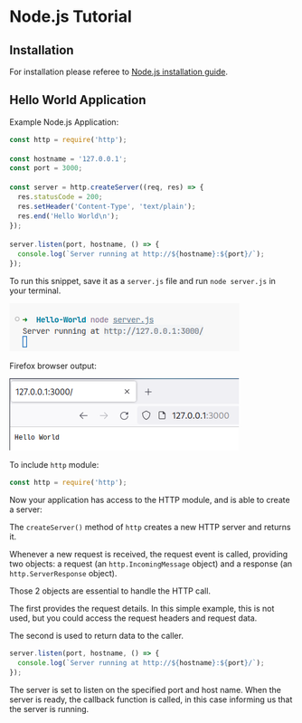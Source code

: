 # Node.js Tutorial

## Installation

For installation please referee to [Node.js installation guide](https://nodejs.dev/en/download/package-manager/).

## Hello World Application

Example Node.js Application:

```javascript
const http = require('http');

const hostname = '127.0.0.1';
const port = 3000;

const server = http.createServer((req, res) => {
  res.statusCode = 200;
  res.setHeader('Content-Type', 'text/plain');
  res.end('Hello World\n');
});

server.listen(port, hostname, () => {
  console.log(`Server running at http://${hostname}:${port}/`);
});
```

To run this snippet, save it as a `server.js` file and run `node server.js` in your terminal.

![run command](./Docs/nodejs-server-run.png)

Firefox browser output:

![server output](./Docs/nodejs-server-output.png)

To include `http` module:

```javascript
const http = require('http');
```

Now your application has access to the HTTP module, and is able to create a server:

The `createServer()` method of `http` creates a new HTTP server and returns it.

Whenever a new request is received, the request event is called, providing two objects: a request (an `http.IncomingMessage` object) and a response (an `http.ServerResponse` object).

Those 2 objects are essential to handle the HTTP call.

The first provides the request details. In this simple example, this is not used, but you could access the request headers and request data.

The second is used to return data to the caller.

```javascript
server.listen(port, hostname, () => {
  console.log(`Server running at http://${hostname}:${port}/`);
});
```

The server is set to listen on the specified port and host name. When the server is ready, the callback function is called, in this case informing us that the server is running.